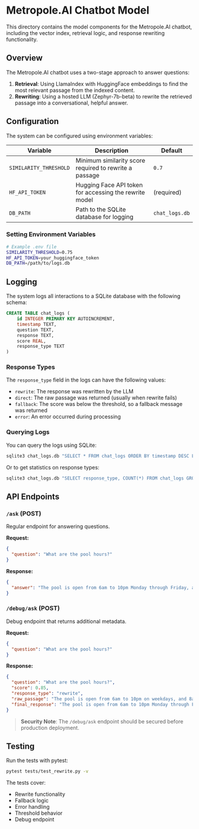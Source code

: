# Metropole.AI Chatbot Model

This directory contains the model components for the Metropole.AI chatbot, including the vector index, retrieval logic, and response rewriting functionality.

## Overview

The Metropole.AI chatbot uses a two-stage approach to answer questions:

1. **Retrieval**: Using LlamaIndex with HuggingFace embeddings to find the most relevant passage from the indexed content.
2. **Rewriting**: Using a hosted LLM (Zephyr-7b-beta) to rewrite the retrieved passage into a conversational, helpful answer.

## Configuration

The system can be configured using environment variables:

| Variable | Description | Default |
|----------|-------------|---------|
| `SIMILARITY_THRESHOLD` | Minimum similarity score required to rewrite a passage | `0.7` |
| `HF_API_TOKEN` | Hugging Face API token for accessing the rewrite model | (required) |
| `DB_PATH` | Path to the SQLite database for logging | `chat_logs.db` |

### Setting Environment Variables

```bash
# Example .env file
SIMILARITY_THRESHOLD=0.75
HF_API_TOKEN=your_huggingface_token
DB_PATH=/path/to/logs.db
```

## Logging

The system logs all interactions to a SQLite database with the following schema:

```sql
CREATE TABLE chat_logs (
    id INTEGER PRIMARY KEY AUTOINCREMENT,
    timestamp TEXT,
    question TEXT,
    response TEXT,
    score REAL,
    response_type TEXT
)
```

### Response Types

The `response_type` field in the logs can have the following values:

- `rewrite`: The response was rewritten by the LLM
- `direct`: The raw passage was returned (usually when rewrite fails)
- `fallback`: The score was below the threshold, so a fallback message was returned
- `error`: An error occurred during processing

### Querying Logs

You can query the logs using SQLite:

```bash
sqlite3 chat_logs.db "SELECT * FROM chat_logs ORDER BY timestamp DESC LIMIT 10"
```

Or to get statistics on response types:

```bash
sqlite3 chat_logs.db "SELECT response_type, COUNT(*) FROM chat_logs GROUP BY response_type"
```

## API Endpoints

### `/ask` (POST)

Regular endpoint for answering questions.

**Request:**
```json
{
  "question": "What are the pool hours?"
}
```

**Response:**
```json
{
  "answer": "The pool is open from 6am to 10pm Monday through Friday, and 8am to 9pm on weekends. Don't forget to bring your key fob to access the pool area!"
}
```

### `/debug/ask` (POST)

Debug endpoint that returns additional metadata.

**Request:**
```json
{
  "question": "What are the pool hours?"
}
```

**Response:**
```json
{
  "question": "What are the pool hours?",
  "score": 0.85,
  "response_type": "rewrite",
  "raw_passage": "The pool is open from 6am to 10pm on weekdays, and 8am to 9pm on weekends. Residents must have their key fob to access the pool area.",
  "final_response": "The pool is open from 6am to 10pm Monday through Friday, and 8am to 9pm on weekends. Don't forget to bring your key fob to access the pool area!"
}
```

> **Security Note**: The `/debug/ask` endpoint should be secured before production deployment.

## Testing

Run the tests with pytest:

```bash
pytest tests/test_rewrite.py -v
```

The tests cover:
- Rewrite functionality
- Fallback logic
- Error handling
- Threshold behavior
- Debug endpoint
